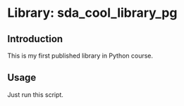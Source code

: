 # Library: sda_cool_library_pg

## Introduction

This is my first published library in Python course.

## Usage

Just run this script.

